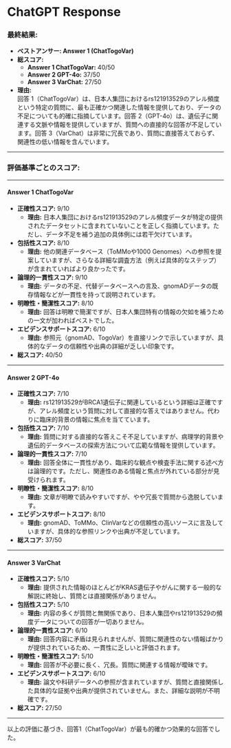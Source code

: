 # ChatGPT Response

### 最終結果:  
- **ベストアンサー: Answer 1 (ChatTogoVar)**  
- **総スコア:**
  - **Answer 1 ChatTogoVar:** 40/50  
  - **Answer 2 GPT-4o:** 37/50  
  - **Answer 3 VarChat:** 27/50  
- **理由:**  
回答 1（ChatTogoVar）は、日本人集団におけるrs121913529のアレル頻度という特定の質問に、最も正確かつ関連した情報を提供しており、データの不足についても的確に指摘しています。回答 2（GPT-4o）は、遺伝子に関連する文脈や情報を提供していますが、質問への直接的な回答が不足しています。回答 3（VarChat）は非常に冗長であり、質問に直接答えておらず、関連性の低い情報を含んでいます。  

---

### 評価基準ごとのスコア:  

---

#### **Answer 1 ChatTogoVar**
- **正確性スコア:** 9/10  
  - **理由:** 日本人集団におけるrs121913529のアレル頻度データが特定の提供されたデータセットに含まれていないことを正しく指摘しています。ただし、データ不足を補う追加の具体例には若干欠けています。  
- **包括性スコア:** 8/10  
  - **理由:** 他の関連データベース（ToMMoや1000 Genomes）への参照を提案していますが、さらなる詳細な調査方法（例えば具体的なステップ）が含まれていればより良かったです。  
- **論理的一貫性スコア:** 9/10  
  - **理由:** データの不足、代替データベースへの言及、gnomADデータの既存情報などが一貫性を持って説明されています。  
- **明瞭性・簡潔性スコア:** 8/10  
  - **理由:** 回答は明瞭で簡潔ですが、日本人集団特有の情報の欠如を補うための一文が加わればベストでした。  
- **エビデンスサポートスコア:** 6/10  
  - **理由:** 参照元（gnomAD、TogoVar）を直接リンクで示していますが、具体的なデータの信頼性や出典の詳細が乏しい印象です。  
- **総スコア:** 40/50  

---

#### **Answer 2 GPT-4o**  
- **正確性スコア:** 7/10  
  - **理由:** rs121913529がBRCA1遺伝子に関連しているという詳細は正確ですが、アレル頻度という質問に対して直接的な答えではありません。代わりに臨床的背景の情報に焦点を当てています。  
- **包括性スコア:** 7/10  
  - **理由:** 質問に対する直接的な答えこそ不足していますが、病理学的背景や遺伝的データベースの探索方法について広範な情報を提供しています。  
- **論理的一貫性スコア:** 7/10  
  - **理由:** 回答全体に一貫性があり、臨床的な観点や検査手法に関する述べ方は論理的です。ただし、関連性のある情報と焦点が外れている部分が見受けられます。  
- **明瞭性・簡潔性スコア:** 8/10  
  - **理由:** 文章が明瞭で読みやすいですが、やや冗長で質問から逸脱しています。  
- **エビデンスサポートスコア:** 8/10  
  - **理由:** gnomAD、ToMMo、ClinVarなどの信頼性の高いソースに言及していますが、具体的な参照リンクや出典が不足しています。  
- **総スコア:** 37/50  

---

#### **Answer 3 VarChat**  
- **正確性スコア:** 5/10  
  - **理由:** 提供された情報のほとんどがKRAS遺伝子やがんに関する一般的な解説に終始し、質問とは直接関係がありません。  
- **包括性スコア:** 5/10  
  - **理由:** 内容の多くが質問と無関係であり、日本人集団やrs121913529の頻度データについての回答が一切ありません。  
- **論理的一貫性スコア:** 6/10  
  - **理由:** 回答内容に矛盾は見られませんが、質問に関連性のない情報ばかりが提供されているため、一貫性に乏しいと評価されます。  
- **明瞭性・簡潔性スコア:** 5/10  
  - **理由:** 回答が不必要に長く、冗長。質問に関連する情報が曖昧です。  
- **エビデンスサポートスコア:** 6/10  
  - **理由:** 論文や科研データへの参照が含まれていますが、質問と直接関係した具体的な証拠や出典が提供されていません。また、詳細な説明が不明確です。  
- **総スコア:** 27/50  

---

以上の評価に基づき、回答1（ChatTogoVar）が最も的確かつ効果的な回答でした。